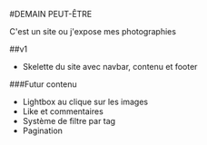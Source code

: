 #DEMAIN PEUT-ÊTRE

C'est un site ou j'expose mes photographies

##v1

- Skelette du site avec navbar, contenu et footer

###Futur contenu

- Lightbox au clique sur les images
- Like et commentaires
- Système de filtre par tag
- Pagination
